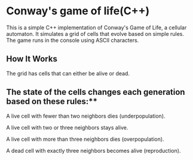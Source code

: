 # Conway's game of life(C++)

This is a simple C++ implementation of Conway's Game of Life, a cellular automaton. It simulates a grid of cells that evolve based on simple rules. The game runs in the console using ASCII characters.

## How It Works


The grid has cells that can either be alive or dead.

## The state of the cells changes each generation based on these rules:**

A live cell with fewer than two neighbors dies (underpopulation).

A live cell with two or three neighbors stays alive.

A live cell with more than three neighbors dies (overpopulation).

A dead cell with exactly three neighbors becomes alive (reproduction).
